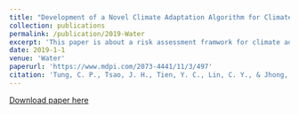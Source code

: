 ```yaml
---
title: "Development of a Novel Climate Adaptation Algorithm for Climate Risk Assessment"
collection: publications
permalink: /publication/2019-Water
excerpt: 'This paper is about a risk assessment framwork for climate adaptation.'
date: 2019-1-1
venue: 'Water'
paperurl: 'https://www.mdpi.com/2073-4441/11/3/497'
citation: 'Tung, C. P., Tsao, J. H., Tien, Y. C., Lin, C. Y., & Jhong, B. C. (2019). Development of a Novel Climate Adaptation Algorithm for Climate Risk Assessment. <i>Water</i>, 11(3), 497.'
---
```


[Download paper here](http://philip928lin.github.io/files/2019-Water.pdf)